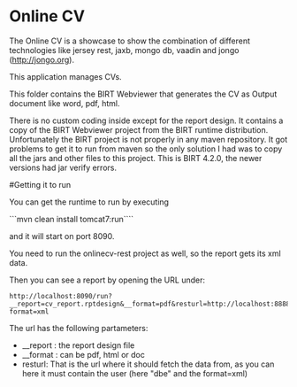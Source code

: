 # Online CV

The Online CV is a showcase to show the combination of different technologies like jersey rest, jaxb, mongo db, vaadin and jongo (http://jongo.org).

This application manages CVs.

This folder contains the BIRT Webviewer that generates the CV as Output document like word, pdf, html.

There is no custom coding inside except for the report design. It contains a copy of the BIRT Webviewer project from the BIRT runtime distribution. Unfortunately the BIRT project is not properly
in any maven repository. It got problems to get it to run from maven so the only solution I had was to copy all the jars and other files
to this project. This is BIRT 4.2.0, the newer versions had jar verify errors.

#Getting it to run

You can get the runtime to run by executing

```mvn clean install tomcat7:run````

and it will start on port 8090.

You need to run the onlinecv-rest project as well, so the report gets its xml data.

Then you can see a report by opening the URL under:

```
http://localhost:8090/run?__report=cv_report.rptdesign&__format=pdf&resturl=http://localhost:8888/rest/onlinecv/dbe?format=xml
```
The url has the following partameters:
* __report : the report design file
* __format : can be pdf, html or doc
* resturl: That is the url where it should fetch the data from, as you can here it must contain the user (here "dbe" and the format=xml)
